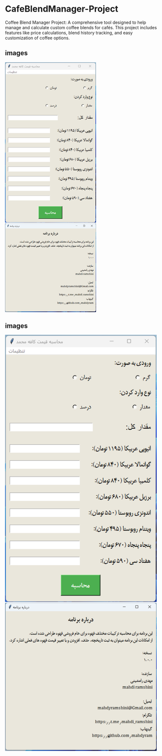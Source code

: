 # CafeBlendManager-Project
Coffee Blend Manager Project: A comprehensive tool designed to help manage and calculate custom coffee blends for cafés. This project includes features like price calculations, blend history tracking, and easy customization of coffee options.
## images

<div>
    <img src="images/coffee_image_1.png" alt="Coffee Image 1" width="300" style="display:inline-block; margin-right:10px;"/>
    <img src="images/coffee_image_2.png" alt="Coffee Image 2" width="300" style="display:inline-block;"/>
</div>

## images

<img src="Images/coffee_image_1.png" alt="Coffee Image 1" width="500"/>
<img src="Images/coffee_image_2.png" alt="Coffee Image 2" width="500"/>

